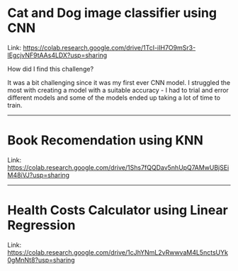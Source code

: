 # Cat and Dog image classifier using CNN

Link:
https://colab.research.google.com/drive/1TcI-iIH7O9mSr3-lEgcjvNF9tAAs4LDX?usp=sharing

How did I find this challenge?

It was a bit challenging since it was my first ever CNN model. I struggled the most with creating a model with a suitable accuracy - I had to trial and error different models and some of the models ended up taking a lot of time to train.

------------------------
# Book Recomendation using KNN

Link:
https://colab.research.google.com/drive/1Shs7fQQDav5nhUpQ7AMwUBjSEiM48iVJ?usp=sharing

------------------------
# Health Costs Calculator using Linear Regression

Link: 
https://colab.research.google.com/drive/1cJhYNmL2vRwwvaM4L5nctsUYk0gMnNt8?usp=sharing
